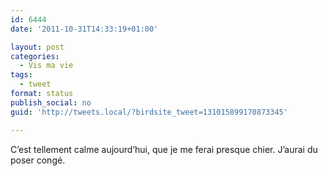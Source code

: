 ```yaml
---
id: 6444
date: '2011-10-31T14:33:19+01:00'

layout: post
categories:
  - Vis ma vie
tags:
  - tweet
format: status
publish_social: no
guid: 'http://tweets.local/?birdsite_tweet=131015899170873345'

---
```


C’est tellement calme aujourd’hui, que je me ferai presque chier. J’aurai du poser congé.